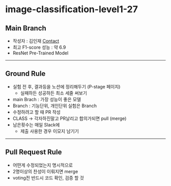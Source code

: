 # image-classification-level1-27

## Main Branch
- 작성자 : 김인재 [Contact](k.now9041@gmail.com)
- 최고 F1-score 성능 : 약 6.9
- ResNet Pre-Trained Model 

---
## Ground Rule
- 실험 전 후, 결과등을 노션에 정리해두기 (P-stage 페이지)
    - 실패하든 성공하든 최소 세줄 써보기
- main Brach : 가장 성능이 좋은 모델
- Branch : 기능단위, 개인단위 실험은 Branch
- 수정하려고 할 때 PR 작성
- CLASS → 각자하진말고 PR날리고 합의가되면 pull (merge)
- 남은횟수는 매일 Slack에
  - 제출 사용한 경우 이모지 남기기 

---
## Pull Request Rule
- 어떤게 수정되었는지 명시적으로 
- 2명이상의 찬성이 이뤄지면 merge
- voting전 반드시 코드 확인, 검증 할 것  